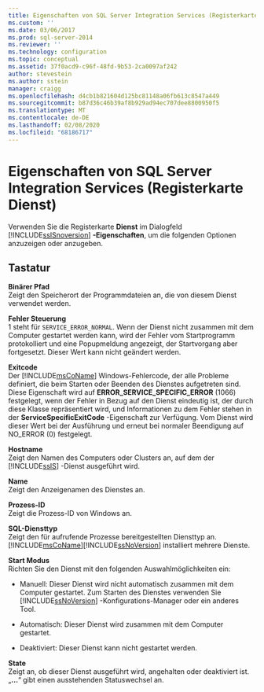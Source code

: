 ```yaml
---
title: Eigenschaften von SQL Server Integration Services (Registerkarte „Dienst“) | Microsoft-Dokumentation
ms.custom: ''
ms.date: 03/06/2017
ms.prod: sql-server-2014
ms.reviewer: ''
ms.technology: configuration
ms.topic: conceptual
ms.assetid: 37f0acd9-c96f-48fd-9b53-2ca0097af242
author: stevestein
ms.author: sstein
manager: craigg
ms.openlocfilehash: d4cb1b821604d125bc81148a06fb613c8547a449
ms.sourcegitcommit: b87d36c46b39af8b929ad94ec707dee8800950f5
ms.translationtype: MT
ms.contentlocale: de-DE
ms.lasthandoff: 02/08/2020
ms.locfileid: "68186717"
---
```

# <a name="sql-server-integration-services-properties-service-tab"></a>Eigenschaften von SQL Server Integration Services (Registerkarte Dienst)
  Verwenden Sie die Registerkarte **Dienst** im Dialogfeld [!INCLUDE[ssISnoversion](../../includes/ssisnoversion-md.md)] **-Eigenschaften**, um die folgenden Optionen anzuzeigen oder anzugeben.  
  
## <a name="options"></a>Tastatur  
 **Binärer Pfad**  
 Zeigt den Speicherort der Programmdateien an, die von diesem Dienst verwendet werden.  
  
 **Fehler Steuerung**  
 1 steht für `SERVICE_ERROR_NORMAL`. Wenn der Dienst nicht zusammen mit dem Computer gestartet werden kann, wird der Fehler vom Startprogramm protokolliert und eine Popupmeldung angezeigt, der Startvorgang aber fortgesetzt. Dieser Wert kann nicht geändert werden.  
  
 **Exitcode**  
 Der [!INCLUDE[msCoName](../../includes/msconame-md.md)] Windows-Fehlercode, der alle Probleme definiert, die beim Starten oder Beenden des Dienstes aufgetreten sind. Diese Eigenschaft wird auf **ERROR_SERVICE_SPECIFIC_ERROR** (1066) festgelegt, wenn der Fehler in Bezug auf den Dienst eindeutig ist, der durch diese Klasse repräsentiert wird, und Informationen zu dem Fehler stehen in der **ServiceSpecificExitCode** -Eigenschaft zur Verfügung. Vom Dienst wird dieser Wert bei der Ausführung und erneut bei normaler Beendigung auf NO_ERROR (0) festgelegt.  
  
 **Hostname**  
 Zeigt den Namen des Computers oder Clusters an, auf dem der [!INCLUDE[ssIS](../../includes/ssis-md.md)] -Dienst ausgeführt wird.  
  
 **Name**  
 Zeigt den Anzeigenamen des Dienstes an.  
  
 **Prozess-ID**  
 Zeigt die Prozess-ID von Windows an.  
  
 **SQL-Diensttyp**  
 Zeigt den für aufrufende Prozesse bereitgestellten Diensttyp an. [!INCLUDE[msCoName](../../includes/msconame-md.md)][!INCLUDE[ssNoVersion](../../includes/ssnoversion-md.md)] installiert mehrere Dienste.  
  
 **Start Modus**  
 Richten Sie den Dienst mit den folgenden Auswahlmöglichkeiten ein:  
  
-   Manuell: Dieser Dienst wird nicht automatisch zusammen mit dem Computer gestartet. Zum Starten des Dienstes verwenden Sie [!INCLUDE[ssNoVersion](../../includes/ssnoversion-md.md)] -Konfigurations-Manager oder ein anderes Tool.  
  
-   Automatisch: Dieser Dienst wird zusammen mit dem Computer gestartet.  
  
-   Deaktiviert: Dieser Dienst kann nicht gestartet werden.  
  
 **State**  
 Zeigt an, ob dieser Dienst ausgeführt wird, angehalten oder deaktiviert ist. „**…**“ gibt einen ausstehenden Statuswechsel an.  
  
  
